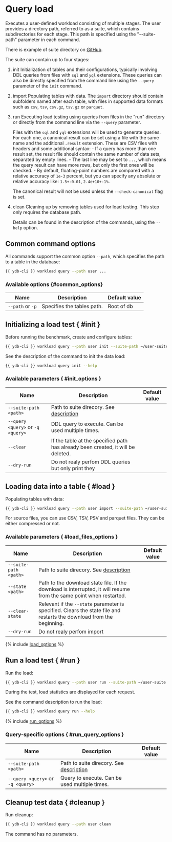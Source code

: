 # Query load

Executes a user-defined workload consisting of multiple stages.
The user provides a directory path, referred to as a suite, which contains subdirectories for each stage. This path is specified using the "--suite-path" parameter in each command.

There is example of suite directory on [GitHub](https://github.com/ydb-platform/ydb/tree/main/ydb/tests/functional/tpc/data/e1).

The suite can contain up to four stages:

1. init
    Initialization of tables and their configurations, typically involving DDL queries from files with `sql` and `yql` extensions. These queries can also be directly specified from the command line using the `--query` parameter of the `init` command.

2. import
    Populating tables with data. The `import` directory should contain subfolders named after each table, with files in supported data formats such as `csv`, `tsv`, `csv.gz`, `tsv.gz` or `parquet`.

3. run
    Executing load testing using queries from files in the "run" directory or directly from the command line via the `--query` parameter.

    Files with the `sql` and `yql` extensions will be used to generate queries. For each one, a canonical result can be set using a file with the same name and the additional `.result` extension. These are CSV files with headers and some additional syntax:
        - If a query has more than one result set, the result file should contain the same number of data sets, separated by empty lines.
        - The last line may be set to `...`, which means the query result can have more rows, but only the first ones will be checked.
        - By default, floating-point numbers are compared with a relative accuracy of `1e-3` percent, but you can specify any absolute or relative accuracy like: `1.5+-0.01`, `2.4e+10+-1%`.

    The canonical result will not be used unless the `--check-canonical` flag is set.

4. clean
    Cleaning up by removing tables used for load testing.
    This step only requires the database path.

    Details can be found in the description of the commands, using the `--help` option.

## Common command options

All commands support the common option `--path`, which specifies the path to a table in the database:

```bash
{{ ydb-cli }} workload query --path user ...
```

### Available options {#common_options}

| Name             | Description                | Default value |
|------------------|----------------------------|---------------|
| `--path` or `-p` | Specifies the tables path. | Root of db    |

## Initializing a load test { #init }

Before running the benchmark, create and configure tables:

```bash
{{ ydb-cli }} workload query --path user init --suite-path ~/user-suite
```

See the description of the command to init the data load:

```bash
{{ ydb-cli }} workload query init --help
```

### Available parameters { #init_options }

| Name                              | Description                                                                      | Default value |
|-----------------------------------|----------------------------------------------------------------------------------|---------------|
| `--suite-path <path>`             | Path to suite direcory. See [description](./workload-query.md)                   |               |
| `--query <query>` or `-q <query>` | DDL query to execute. Can be used multiple times.                                |               |
| `--clear`                         | If the table at the specified path has already been created, it will be deleted. |               |
| `--dry-run`                       | Do not realy perfom DDL queries but only print they                              |               |

## Loading data into a table { #load }

 Populating tables with data:

```bash
{{ ydb-cli }} workload query --path user import --suite-path ~/user-suite
```

For source files, you can use CSV, TSV, PSV and parquet files. They can be either compressed or not.

### Available parameters { #load_files_options }

| Name | Description | Default value |
|---|---|---|
| `--suite-path <path>`           | Path to suite direcory. See [description](./workload-query.md) |               |
| `--state <path>`                | Path to the download state file. If the download is interrupted, it will resume from the same point when restarted.                                                                                                                                                                                                                                                                                                                                           | |
| `--clear-state`                 | Relevant if the `--state` parameter is specified. Clears the state file and restarts the download from the beginning.                                                                                                                                                                                                                                                                                                                                          | |
| `--dry-run`                     | Do not realy perfom import | |

{% include [load_options](./_includes/workload/load_options.md) %}

## Run a load test { #run }

Run the load:

```bash
{{ ydb-cli }} workload query --path user run --suite-path ~/user-suite
```

During the test, load statistics are displayed for each request.

See the command description to run the load:

```bash
{{ ydb-cli }} workload query run --help
```

{% include [run_options](./_includes/workload/run_options.md) %}

### Query-specific options { #run_query_options }

| Name                              | Description                                                    | Default value |
|-----------------------------------|----------------------------------------------------------------|---------------|
| `--suite-path <path>`             | Path to suite direcory. See [description](./workload-query.md) |               |
| `--query <query>` or `-q <query>` | Query to execute. Can be used multiple times.                  |               |

## Cleanup test data { #cleanup }

Run cleanup:

```bash
{{ ydb-cli }} workload query --path user clean
```

The command has no parameters.
